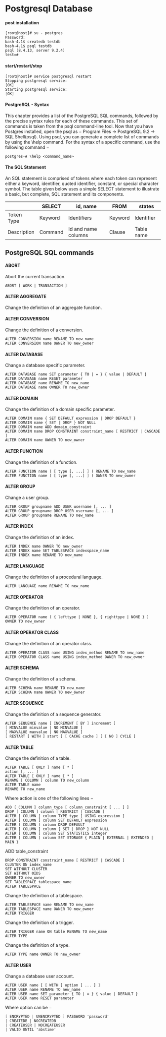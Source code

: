 # Postgresql Database

#### post installation
```
[root@host]# su - postgres
Password:
bash-4.1$ createdb testdb
bash-4.1$ psql testdb
psql (8.4.13, server 9.2.4)
test=#
```

#### start/restart/stop
```
[root@host]# service postgresql restart
Stopping postgresql service:                                        [OK]
Starting postgresql service:                                        [OK]

```

#### PostgreSQL - Syntax
This chapter provides a list of the PostgreSQL SQL commands, followed by the precise syntax rules for each of these commands. This set of commands is taken from the psql command-line tool. Now that you have Postgres installed, open the psql as −
Program Files → PostgreSQL 9.2 → SQL Shell(psql).
Using psql, you can generate a complete list of commands by using the \help command. For the syntax of a specific command, use the following command −
```
postgres-# \help <command_name>
```
#### The SQL Statement

An SQL statement is comprised of tokens where each token can represent either a keyword, identifier, quoted identifier, constant, or special character symbol. The table given below uses a simple SELECT statement to illustrate a basic, but complete, SQL statement and its components.

|             | SELECT  |            id, name | FROM    | states     |
|-------------|---------|---------------------|---------|------------|
| Token  Type | Keyword | Identifiers         | Keyword | Identifier |
| Description | Command | Id and name columns | Clause  | Table name |

## PostgreSQL SQL commands
#### ABORT
Abort the current transaction.
```
ABORT [ WORK | TRANSACTION ]
```
#### ALTER AGGREGATE
Change the definition of an aggregate function.

#### ALTER CONVERSION
Change the definition of a conversion.
```
ALTER CONVERSION name RENAME TO new_name
ALTER CONVERSION name OWNER TO new_owner
```
#### ALTER DATABASE
Change a database specific parameter.
```
ALTER DATABASE name SET parameter { TO | = } { value | DEFAULT }
ALTER DATABASE name RESET parameter
ALTER DATABASE name RENAME TO new_name
ALTER DATABASE name OWNER TO new_owner
```
#### ALTER DOMAIN
Change the definition of a domain specific parameter.
```
ALTER DOMAIN name { SET DEFAULT expression | DROP DEFAULT }
ALTER DOMAIN name { SET | DROP } NOT NULL
ALTER DOMAIN name ADD domain_constraint
ALTER DOMAIN name DROP CONSTRAINT constraint_name [ RESTRICT | CASCADE ]
ALTER DOMAIN name OWNER TO new_owner
```

#### ALTER FUNCTION
Change the definition of a function.
```
ALTER FUNCTION name ( [ type [, ...] ] ) RENAME TO new_name
ALTER FUNCTION name ( [ type [, ...] ] ) OWNER TO new_owner
```

#### ALTER GROUP
Change a user group.
```
ALTER GROUP groupname ADD USER username [, ... ]
ALTER GROUP groupname DROP USER username [, ... ]
ALTER GROUP groupname RENAME TO new_name
```
#### ALTER INDEX
Change the definition of an index.
```
ALTER INDEX name OWNER TO new_owner
ALTER INDEX name SET TABLESPACE indexspace_name
ALTER INDEX name RENAME TO new_name
```
#### ALTER LANGUAGE
Change the definition of a procedural language.
```
ALTER LANGUAGE name RENAME TO new_name
```
#### ALTER OPERATOR
Change the definition of an operator.
```
ALTER OPERATOR name ( { lefttype | NONE }, { righttype | NONE } )
OWNER TO new_owner
```
#### ALTER OPERATOR CLASS
Change the definition of an operator class.
```
ALTER OPERATOR CLASS name USING index_method RENAME TO new_name
ALTER OPERATOR CLASS name USING index_method OWNER TO new_owner
```
#### ALTER SCHEMA
Change the definition of a schema.
```
ALTER SCHEMA name RENAME TO new_name
ALTER SCHEMA name OWNER TO new_owner
```
#### ALTER SEQUENCE
Change the definition of a sequence generator.
```
ALTER SEQUENCE name [ INCREMENT [ BY ] increment ]
[ MINVALUE minvalue | NO MINVALUE ]
[ MAXVALUE maxvalue | NO MAXVALUE ]
[ RESTART [ WITH ] start ] [ CACHE cache ] [ [ NO ] CYCLE ]
```
#### ALTER TABLE
Change the definition of a table.
```
ALTER TABLE [ ONLY ] name [ * ]
action [, ... ]
ALTER TABLE [ ONLY ] name [ * ]
RENAME [ COLUMN ] column TO new_column
ALTER TABLE name
RENAME TO new_name
```
Where action is one of the following lines −
```
ADD [ COLUMN ] column_type [ column_constraint [ ... ] ]
DROP [ COLUMN ] column [ RESTRICT | CASCADE ]
ALTER [ COLUMN ] column TYPE type [ USING expression ]
ALTER [ COLUMN ] column SET DEFAULT expression
ALTER [ COLUMN ] column DROP DEFAULT
ALTER [ COLUMN ] column { SET | DROP } NOT NULL
ALTER [ COLUMN ] column SET STATISTICS integer
ALTER [ COLUMN ] column SET STORAGE { PLAIN | EXTERNAL | EXTENDED | MAIN }
```
ADD table_constraint
```
DROP CONSTRAINT constraint_name [ RESTRICT | CASCADE ]
CLUSTER ON index_name
SET WITHOUT CLUSTER
SET WITHOUT OIDS
OWNER TO new_owner
SET TABLESPACE tablespace_name
ALTER TABLESPACE
```
Change the definition of a tablespace.
```
ALTER TABLESPACE name RENAME TO new_name
ALTER TABLESPACE name OWNER TO new_owner
ALTER TRIGGER
```
Change the definition of a trigger.
```
ALTER TRIGGER name ON table RENAME TO new_name
ALTER TYPE
```
Change the definition of a type.
```
ALTER TYPE name OWNER TO new_owner
```
#### ALTER USER
Change a database user account.
```
ALTER USER name [ [ WITH ] option [ ... ] ]
ALTER USER name RENAME TO new_name
ALTER USER name SET parameter { TO | = } { value | DEFAULT }
ALTER USER name RESET parameter
```
Where option can be −
```
[ ENCRYPTED | UNENCRYPTED ] PASSWORD 'password'
| CREATEDB | NOCREATEDB
| CREATEUSER | NOCREATEUSER
| VALID UNTIL 'abstime'
```
